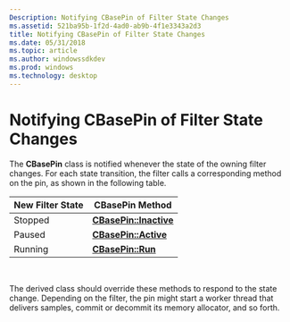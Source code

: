```yaml
---
Description: Notifying CBasePin of Filter State Changes
ms.assetid: 521ba95b-1f2d-4ad0-ab9b-4f1e3343a2d3
title: Notifying CBasePin of Filter State Changes
ms.date: 05/31/2018
ms.topic: article
ms.author: windowssdkdev
ms.prod: windows
ms.technology: desktop
---
```


# Notifying CBasePin of Filter State Changes

The **CBasePin** class is notified whenever the state of the owning filter changes. For each state transition, the filter calls a corresponding method on the pin, as shown in the following table.



| New Filter State | CBasePin Method                                 |
|------------------|-------------------------------------------------|
| Stopped          | [**CBasePin::Inactive**](cbasepin-inactive.md) |
| Paused           | [**CBasePin::Active**](cbasepin-active.md)     |
| Running          | [**CBasePin::Run**](cbasepin-run.md)           |



 

The derived class should override these methods to respond to the state change. Depending on the filter, the pin might start a worker thread that delivers samples, commit or decommit its memory allocator, and so forth.

 

 



